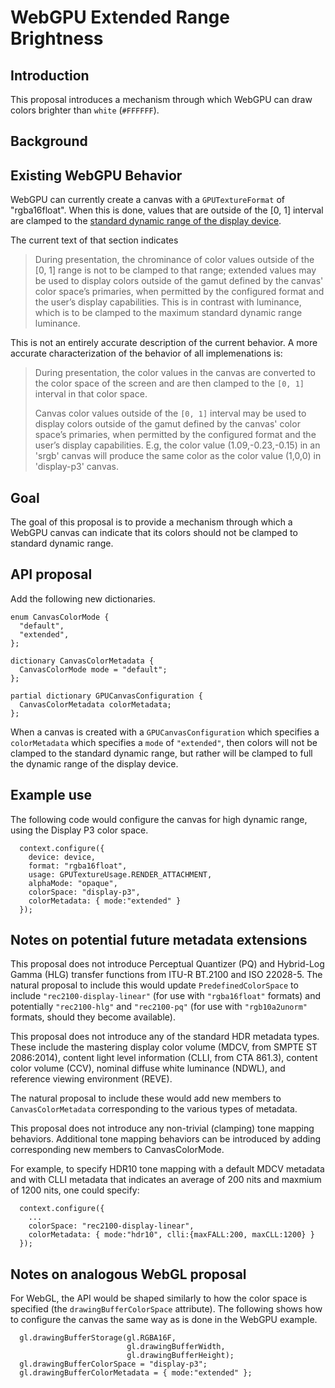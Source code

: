 # WebGPU Extended Range Brightness

## Introduction

This proposal introduces a mechanism through which WebGPU can draw colors
brighter than `white` (`#FFFFFF`).

## Background

## Existing WebGPU Behavior

WebGPU can currently create a canvas with a `GPUTextureFormat` of
"rgba16float". When this is done, values that are outside of the [0, 1]
interval are clamped to the [standard dynamic range of the display device](https://www.w3.org/TR/webgpu/#canvas-color-space).

The current text of that section indicates

> During presentation, the chrominance of color values outside of the [0, 1]
> range is not to be clamped to that range; extended values may be used to
> display colors outside of the gamut defined by the canvas' color space’s
> primaries, when permitted by the configured format and the user’s display
> capabilities. This is in contrast with luminance, which is to be clamped
> to the maximum standard dynamic range luminance.

This is not an entirely accurate description of the current behavior. A more
accurate characterization of the behavior of all implemenations is:

> During presentation, the color values in the canvas are converted to the color
> space of the screen and are then clamped to the `[0, 1]` interval in that
> color space.
> 
> Canvas color values outside of the `[0, 1]` interval may be used to display
> colors outside of the gamut defined by the canvas' color space’s primaries,
> when permitted by the configured format and the user’s display capabilities.
> E.g, the color value (1.09,-0.23,-0.15) in an 'srgb' canvas will produce
> the same color as the color value (1,0,0) in 'display-p3' canvas.


## Goal

The goal of this proposal is to provide a mechanism through which a WebGPU
canvas can indicate that its colors should not be clamped to standard
dynamic range.

## API proposal

Add the following new dictionaries.

```webidl
enum CanvasColorMode {
  "default",
  "extended",
};

dictionary CanvasColorMetadata {
  CanvasColorMode mode = "default";
};

partial dictionary GPUCanvasConfiguration {
  CanvasColorMetadata colorMetadata;
};
```

When a canvas is created with a `GPUCanvasConfiguration` which specifies a
`colorMetadata` which specifies a `mode` of `"extended"`, then colors will not
be clamped to the standard dynamic range, but rather will be clamped to full the
dynamic range of the display device.

## Example use

The following code would configure the canvas for high dynamic range, using the
Display P3 color space.

```
  context.configure({
    device: device,
    format: "rgba16float",
    usage: GPUTextureUsage.RENDER_ATTACHMENT,
    alphaMode: "opaque",
    colorSpace: "display-p3",
    colorMetadata: { mode:"extended" }
  });
```

## Notes on potential future metadata extensions

This proposal does not introduce Perceptual Quantizer (PQ) and Hybrid-Log Gamma
(HLG) transfer functions from ITU-R BT.2100 and ISO 22028-5. The natural
proposal to include this would update `PredefinedColorSpace` to include
`"rec2100-display-linear"` (for use with `"rgba16float"` formats) and
potentially `"rec2100-hlg"` and `"rec2100-pq"` (for use with `"rgb10a2unorm"`
formats, should they become available).

This proposal does not introduce any of the standard HDR metadata types.
These include the mastering display color volume (MDCV, from SMPTE ST
2086:2014), content light level information (CLLI, from CTA 861.3),
content color volume (CCV), nominal diffuse white luminance (NDWL),
and reference viewing environment (REVE).

The natural proposal to include these would add new members to
`CanvasColorMetadata` corresponding to the various types of metadata.

This proposal does not introduce any non-trivial (clamping) tone mapping
behaviors. Additional tone mapping behaviors can be introduced by adding
corresponding new members to CanvasColorMode.

For example, to specify HDR10 tone mapping with a default MDCV metadata
and with CLLI metadata that indicates an average of 200 nits and maxmium of
1200 nits, one could specify:

```
  context.configure({
    ...
    colorSpace: "rec2100-display-linear",
    colorMetadata: { mode:"hdr10", clli:{maxFALL:200, maxCLL:1200} }
  });
```

## Notes on analogous WebGL proposal

For WebGL, the API would be shaped similarly to how the color space
is specified (the `drawingBufferColorSpace` attribute). The following
shows how to configure the canvas the same way as is done in the WebGPU
example.

```
  gl.drawingBufferStorage(gl.RGBA16F,
                          gl.drawingBufferWidth,
                          gl.drawingBufferHeight);
  gl.drawingBufferColorSpace = "display-p3";
  gl.drawingBufferColorMetadata = { mode:"extended" };
```

